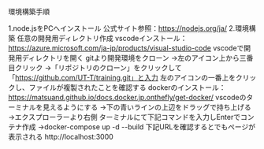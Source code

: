 環境構築手順

1.node.jsをPCへインストール
    公式サイト参照：https://nodejs.org/ja/
2.環境構築
    任意の開発用ディレクトリ作成
    vscodeインストール：https://azure.microsoft.com/ja-jp/products/visual-studio-code
    vscodeで開発用ディレクトリを開く
    gitより開発環境をクローン
        →左のアイコン上から三番目クリック
        →「リポジトリのクローン」をクリックして「https://github.com/UT-T/training.git」と入力
    左のアイコンの一番上をクリックし、ファイルが複製されたことを確認する
    dockerのインストール：https://matsuand.github.io/docs.docker.jp.onthefly/get-docker/
    vscodeのターミナルを見えるようにする
        →下の青いラインの上辺をドラッグで持ち上げる
        →エクスプローラーより右側
    ターミナルにて下記コマンドを入力しEnterでコンテナ作成
        →docker-compose up -d --build
    下記URLを確認するとでもページが表示される
        http://localhost:3000
    

